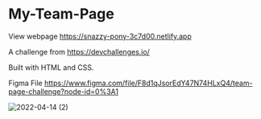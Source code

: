 # My-Team-Page

View webpage https://snazzy-pony-3c7d00.netlify.app
 
A challenge from https://devchallenges.io/

Built with HTML and CSS.

Figma File https://www.figma.com/file/F8d1qJsorEdY47N74HLxQ4/team-page-challenge?node-id=0%3A1


![2022-04-14 (2)](https://user-images.githubusercontent.com/99952793/163397884-7e2f7abf-dfbe-4d24-a0a4-983d9de956e2.png)
